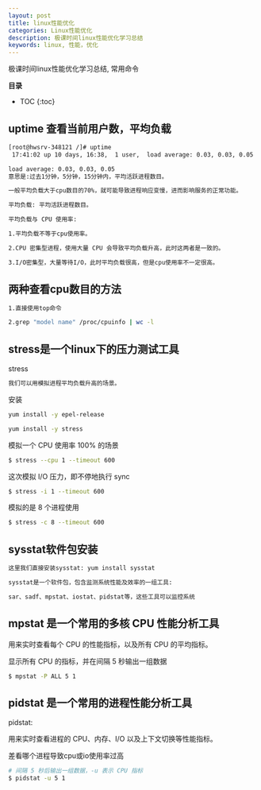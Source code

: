 ```yaml
---
layout: post
title: linux性能优化
categories: Linux性能优化
description: 极课时间linux性能优化学习总结
keywords: linux, 性能，优化
---
```


极课时间linux性能优化学习总结, 常用命令

**目录**

* TOC
{:toc}

## uptime 查看当前用户数，平均负载

```sh
[root@hwsrv-348121 /]# uptime
 17:41:02 up 10 days, 16:38,  1 user,  load average: 0.03, 0.03, 0.05

load average: 0.03, 0.03, 0.05
意思是:过去1分钟，5分钟，15分钟内，平均活跃进程数目。

一般平均负载大于cpu数目的70%，就可能导致进程响应变慢，进而影响服务的正常功能。
```

```sh
平均负载: 平均活跃进程数目。

平均负载与 CPU 使用率:

1.平均负载不等于cpu使用率。

2.CPU 密集型进程，使用大量 CPU 会导致平均负载升高，此时这两者是一致的。

3.I/O密集型，大量等待I/O，此时平均负载很高，但是cpu使用率不一定很高。


```

## 两种查看cpu数目的方法

```sh
1.直接使用top命令

2.grep "model name" /proc/cpuinfo | wc -l
```

## stress是一个linux下的压力测试工具

stress
```sh
我们可以用模拟进程平均负载升高的场景。
```

安装
```sh
yum install -y epel-release

yum install -y stress
```

模拟一个 CPU 使用率 100% 的场景
```sh
$ stress --cpu 1 --timeout 600
```

这次模拟 I/O 压力，即不停地执行 sync
```sh
$ stress -i 1 --timeout 600
```

模拟的是 8 个进程使用
```sh
$ stress -c 8 --timeout 600
```

## sysstat软件包安装

```sh
这里我们直接安装sysstat: yum install sysstat

sysstat是一个软件包，包含监测系统性能及效率的一组工具:

sar、sadf、mpstat、iostat、pidstat等，这些工具可以监控系统
```

## mpstat 是一个常用的多核 CPU 性能分析工具

用来实时查看每个 CPU 的性能指标，以及所有 CPU 的平均指标。

显示所有 CPU 的指标，并在间隔 5 秒输出一组数据
```sh
$ mpstat -P ALL 5 1
```

## pidstat 是一个常用的进程性能分析工具

pidstat:

用来实时查看进程的 CPU、内存、I/O 以及上下文切换等性能指标。

差看哪个进程导致cpu或io使用率过高
```sh
# 间隔 5 秒后输出一组数据，-u 表示 CPU 指标
$ pidstat -u 5 1
```

